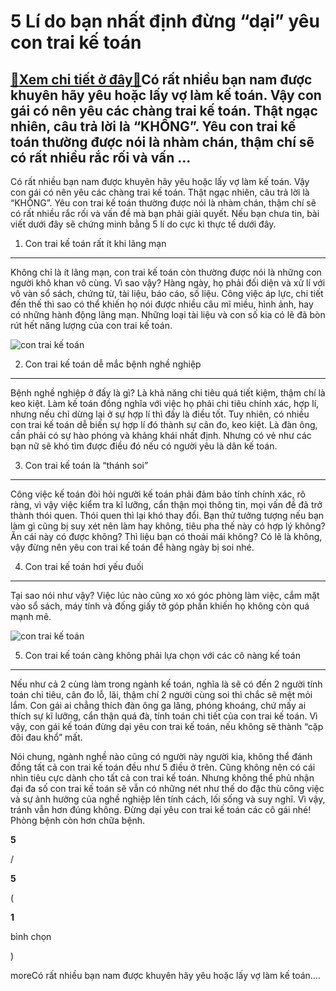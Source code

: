 5 Lí do bạn nhất định đừng “dại” yêu con trai kế toán
=====================================================

[:gift:Xem chi tiết ở đây:gift:](https://hddtvn.com/5-li-do-ban-nhat-dinh-dung-dai-yeu-con-trai-ke-toan/)Có rất nhiều bạn nam được khuyên hãy yêu hoặc lấy vợ làm kế toán. Vậy con gái có nên yêu các chàng trai kế toán. Thật ngạc nhiên, câu trả lời là “KHÔNG”. Yêu con trai kế toán thường được nói là nhàm chán, thậm chí sẽ có rất nhiều rắc rối và vấn …
------------------------------------------------------------------------------------------------------------------------------------------------------------------------------------------------------------------------------------------------------

Có rất nhiều bạn nam được khuyên hãy yêu hoặc lấy vợ làm kế toán. Vậy con gái có nên yêu các chàng trai kế toán. Thật ngạc nhiên, câu trả lời là “KHÔNG”. Yêu con trai kế toán thường được nói là nhàm chán, thậm chí sẽ có rất nhiều rắc rối và vấn đề mà bạn phải giải quyết. Nếu bạn chưa tin, bài viết dưới đây sẽ chứng minh bằng 5 lí do cực kì thực tế dưới đây.


1. Con trai kế toán rất ít khi lãng mạn
---------------------------------------


Không chỉ là ít lãng mạn, con trai kế toán còn thường được nói là những con người khô khan vô cùng. Vì sao vậy? Hàng ngày, họ phải đối diện và xử lí với vô vàn sổ sách, chứng từ, tài liệu, báo cáo, số liệu. Công việc áp lực, chi tiết đến thế thì sao có thể khiến họ nói được nhiều câu mĩ miều, hình ảnh, hay có những hành động lãng mạn. Những loại tài liệu và con số kia có lẽ đã bòn rút hết năng lượng của con trai kế toán.


![con trai kế toán](https://hddtvn.com/wp-content/uploads/2021/01/con-trai-ke-toan.jpg)


2. Con trai kế toán dễ mắc bệnh nghề nghiệp
-------------------------------------------


Bệnh nghề nghiệp ở đấy là gì? Là khả năng chi tiêu quá tiết kiệm, thậm chí là keo kiệt. Làm kế toán đồng nghĩa với việc họ phải chi tiêu chính xác, hợp lí, nhưng nếu chỉ dừng lại ở sự hợp lí thì đấy là điều tốt. Tuy nhiên, có nhiều con trai kế toán dễ biến sự hợp lí đó thành sự cân đo, keo kiệt. Là đàn ông, cần phải có sự hào phóng và khảng khái nhất định. Nhưng có vẻ như các bạn nữ sẽ khó tìm được điều đó nếu có người yêu là dân kế toán.


3. Con trai kế toán là “thánh soi”
----------------------------------


Công việc kế toán đòi hỏi người kế toán phải đảm bảo tính chính xác, rõ ràng, vì vậy việc kiểm tra kĩ lưỡng, cẩn thận mọi thông tin, mọi vấn đề đã trở thành thói quen. Thói quen thì lại khó thay đổi. Bạn thử tưởng tượng nếu bạn làm gì cũng bị suy xét nên làm hay không, tiêu pha thế này có hợp lý không? Ăn cái này có được không? Thì liệu bạn có thoải mái không? Có lẽ là không, vậy đừng nên yêu con trai kế toán để hàng ngày bị soi nhé.


4. Con trai kế toán hơi yếu đuối
--------------------------------


Tại sao nói như vậy? Việc lúc nào cũng xo xó góc phòng làm việc, cắm mặt vào sổ sách, máy tính và đống giấy tờ góp phần khiến họ không còn quá mạnh mẽ.


![con trai kế toán](https://hddtvn.com/wp-content/uploads/2021/01/con-trai-ke-toan-2.jpg)


5. Con trai kế toán càng không phải lựa chọn với các cô nàng kế toán
--------------------------------------------------------------------


Nếu như cả 2 cùng làm trong ngành kế toán, nghĩa là sẽ có đến 2 người tính toán chi tiêu, cân đo lỗ, lãi, thậm chí 2 người cùng soi thì chắc sẽ mệt mỏi lắm. Con gái ai chẳng thích đàn ông ga lăng, phóng khoáng, chứ mấy ai thích sự kĩ lưỡng, cẩn thận quá đà, tính toán chi tiết của con trai kế toán. Vì vậy, con gái kế toán đừng dại yêu con trai kế toán, nếu không sẽ thành “cặp đôi đau khổ” mất.


Nói chung, ngành nghề nào cũng có người này người kia, không thể đánh đồng tất cả con trai kế toán đều như 5 điều ở trên. Cũng không nên có cái nhìn tiêu cực dành cho tất cả con trai kế toán. Nhưng không thể phủ nhận đại đa số con trai kế toán sẽ vẫn có những nét như thế do đặc thù công việc và sự ảnh hưởng của nghề nghiệp lên tính cách, lối sống và suy nghĩ. Vì vậy, tránh vẫn hơn đúng không. Đừng dại yêu con trai kế toán các cô gái nhé! Phòng bệnh còn hơn chữa bệnh.








































**5**  

/  

**5**  

(  

**1**  

  

 bình chọn   

)


moreCó rất nhiều bạn nam được khuyên hãy yêu hoặc lấy vợ làm kế toán….


